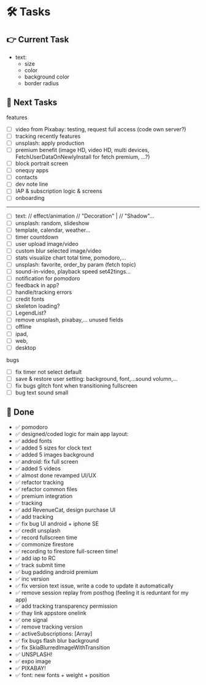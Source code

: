 # 🛠️ Tasks  

## 👉 Current Task    

- text:
  + size
  + color
  + background color
  + border radius

## 🙌 Next Tasks  
features
- [ ] video from Pixabay: testing, request full access (code own server?)
- [ ] tracking recently features
- [ ] unsplash: apply production
- [ ] premium benefit (image HD, video HD, multi devices, FetchUserDataOnNewlyInstall for fetch premium, ...?)
- [ ] block portrait screen
- [ ] onequy apps
- [ ] contacts
- [ ] dev note line
- [ ] IAP & subscription logic & screens
- [ ] onboarding

-------------

- [ ] text:
    // effect/animation
    // "Decoration" |
    // "Shadow"...
- [ ] unsplash: random, slideshow
- [ ] template, calendar, weather...
- [ ] timer countdown
- [ ] user upload image/video
- [ ] custom blur selected image/video
- [ ] stats visualize chart total time, pomodoro,...
- [ ] unsplash: favorite, order_by param (fetch topic)
- [ ] sound-in-video, playback speed set42tings...
- [ ] notification for pomodoro
- [ ] feedback in app?
- [ ] handle/tracking errors
- [ ] credit fonts
- [ ] skeleton loading?
- [ ] LegendList?
- [ ] remove unsplash, pixabay,... unused fields
- [ ] offline
- [ ] ipad,
- [ ] web,
- [ ] desktop

bugs
- [ ] fix timer not select default
- [ ] save & restore user setting: background, font,...sound volumn,...
- [ ] fix bugs glitch font when transitioning fullscreen
- [ ] bug text sound small

## 🎉 Done  
- ✅ pomodoro
- ✅ designed/coded logic for main app layout:
- ✅ added fonts
- ✅ added 5 sizes for clock text
- ✅ added 5 images background
- ✅ android: fix full screen
- ✅ added 5 videos
- ✅ almost done revamped UI/UX
- ✅ refactor tracking
- ✅ refactor common files
- ✅ premium integration
- ✅ tracking
- ✅ add RevenueCat, design purchase UI
- ✅ add tracking
- ✅ fix bug UI android + iphone SE
- ✅ credit unsplash
- ✅ record fullscreen time
- ✅ commonize firestore
- ✅ recording to firestore full-screen time!
- ✅ add iap to RC
- ✅ track submit time
- ✅ bug padding android premium
- ✅ inc version
- ✅ fix version text issue, write a code to update it automatically
- ✅ remove session replay from posthog (feeling it is reduntant for my app)
- ✅ add tracking transparency permission
- ✅ thay link appstore onelink
- ✅ one signal
- ✅ remove tracking version
- ✅ activeSubscriptions: [Array]
- ✅ fix bugs flash blur background
- ✅ fix SkiaBlurredImageWithTransition
- ✅ UNSPLASH!
- ✅ expo image 
- ✅ PIXABAY!
- ✅ font: new fonts + weight + position
